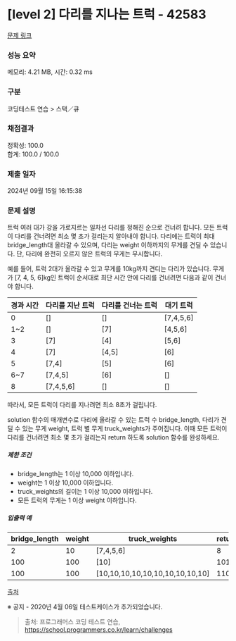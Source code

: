 # [level 2] 다리를 지나는 트럭 - 42583 

[문제 링크](https://school.programmers.co.kr/learn/courses/30/lessons/42583) 

### 성능 요약

메모리: 4.21 MB, 시간: 0.32 ms

### 구분

코딩테스트 연습 > 스택／큐

### 채점결과

정확성: 100.0<br/>합계: 100.0 / 100.0

### 제출 일자

2024년 09월 15일 16:15:38

### 문제 설명

<p>트럭 여러 대가 강을 가로지르는 일차선 다리를 정해진 순으로 건너려 합니다. 모든 트럭이 다리를 건너려면 최소 몇 초가 걸리는지 알아내야 합니다. 다리에는 트럭이 최대 bridge_length대 올라갈 수 있으며, 다리는 weight 이하까지의 무게를 견딜 수 있습니다. 단, 다리에 완전히 오르지 않은 트럭의 무게는 무시합니다.</p>

<p>예를 들어, 트럭 2대가 올라갈 수 있고 무게를 10kg까지 견디는 다리가 있습니다. 무게가 [7, 4, 5, 6]kg인 트럭이 순서대로 최단 시간 안에 다리를 건너려면 다음과 같이 건너야 합니다.</p>
<table class="table">
        <thead><tr>
<th>경과 시간</th>
<th>다리를 지난 트럭</th>
<th>다리를 건너는 트럭</th>
<th>대기 트럭</th>
</tr>
</thead>
        <tbody><tr>
<td>0</td>
<td>[]</td>
<td>[]</td>
<td>[7,4,5,6]</td>
</tr>
<tr>
<td>1~2</td>
<td>[]</td>
<td>[7]</td>
<td>[4,5,6]</td>
</tr>
<tr>
<td>3</td>
<td>[7]</td>
<td>[4]</td>
<td>[5,6]</td>
</tr>
<tr>
<td>4</td>
<td>[7]</td>
<td>[4,5]</td>
<td>[6]</td>
</tr>
<tr>
<td>5</td>
<td>[7,4]</td>
<td>[5]</td>
<td>[6]</td>
</tr>
<tr>
<td>6~7</td>
<td>[7,4,5]</td>
<td>[6]</td>
<td>[]</td>
</tr>
<tr>
<td>8</td>
<td>[7,4,5,6]</td>
<td>[]</td>
<td>[]</td>
</tr>
</tbody>
      </table>
<p>따라서, 모든 트럭이 다리를 지나려면 최소 8초가 걸립니다.</p>

<p>solution 함수의 매개변수로 다리에 올라갈 수 있는 트럭 수 bridge_length, 다리가 견딜 수 있는 무게 weight, 트럭 별 무게 truck_weights가 주어집니다. 이때 모든 트럭이 다리를 건너려면 최소 몇 초가 걸리는지 return 하도록 solution 함수를 완성하세요.</p>

<h5>제한 조건</h5>

<ul>
<li>bridge_length는 1 이상 10,000 이하입니다.</li>
<li>weight는 1 이상 10,000 이하입니다.</li>
<li>truck_weights의 길이는 1 이상 10,000 이하입니다.</li>
<li>모든 트럭의 무게는 1 이상 weight 이하입니다.</li>
</ul>

<h5>입출력 예</h5>
<table class="table">
        <thead><tr>
<th>bridge_length</th>
<th>weight</th>
<th>truck_weights</th>
<th>return</th>
</tr>
</thead>
        <tbody><tr>
<td>2</td>
<td>10</td>
<td>[7,4,5,6]</td>
<td>8</td>
</tr>
<tr>
<td>100</td>
<td>100</td>
<td>[10]</td>
<td>101</td>
</tr>
<tr>
<td>100</td>
<td>100</td>
<td>[10,10,10,10,10,10,10,10,10,10]</td>
<td>110</td>
</tr>
</tbody>
      </table>
<p><a href="http://icpckorea.org/2016/ONLINE/problem.pdf" target="_blank" rel="noopener">출처</a></p>

<p>※ 공지 - 2020년 4월 06일 테스트케이스가 추가되었습니다.</p>


> 출처: 프로그래머스 코딩 테스트 연습, https://school.programmers.co.kr/learn/challenges